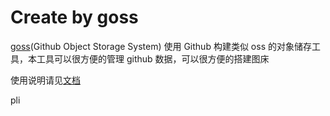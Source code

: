 # Create by goss

[goss](https://github.com/wxnacy/goss)(Github Object Storage System) 使用 Github 构建类似 oss 的对象储存工具，本工具可以很方便的管理 github 数据，可以很方便的搭建图床

 使用说明请见[文档](https://github.com/wxnacy/goss#%E5%AE%89%E8%A3%85)




pli
